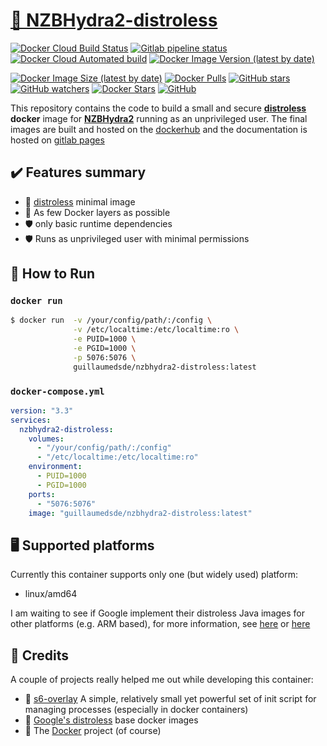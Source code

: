 # [🐋 NZBHydra2-distroless](https://github.com/guillaumedsde/nzbhydra2-distroless)

[![Docker Cloud Build Status](https://img.shields.io/docker/cloud/build/guillaumedsde/nzbhydra2-distroless)](https://hub.docker.com/r/guillaumedsde/nzbhydra2-distroless/builds)
[![Gitlab pipeline status](https://img.shields.io/gitlab/pipeline/guillaumedsde/nzbhydra2-distroless?label=documentation)](https://guillaumedsde.gitlab.io/nzbhydra2-distroless/)
[![Docker Cloud Automated build](https://img.shields.io/docker/cloud/automated/guillaumedsde/nzbhydra2-distroless)](https://hub.docker.com/r/guillaumedsde/nzbhydra2-distroless/builds)
[![Docker Image Version (latest by date)](https://img.shields.io/docker/v/guillaumedsde/nzbhydra2-distroless)](https://hub.docker.com/r/guillaumedsde/nzbhydra2-distroless/tags)

[![Docker Image Size (latest by date)](https://img.shields.io/docker/image-size/guillaumedsde/nzbhydra2-distroless)](https://hub.docker.com/r/guillaumedsde/nzbhydra2-distroless)
[![Docker Pulls](https://img.shields.io/docker/pulls/guillaumedsde/nzbhydra2-distroless)](https://hub.docker.com/r/guillaumedsde/nzbhydra2-distroless)
[![GitHub stars](https://img.shields.io/github/stars/guillaumedsde/nzbhydra2-distroless?label=Github%20stars)](https://github.com/guillaumedsde/nzbhydra2-distroless)
[![GitHub watchers](https://img.shields.io/github/watchers/guillaumedsde/nzbhydra2-distroless?label=Github%20Watchers)](https://github.com/guillaumedsde/nzbhydra2-distroless)
[![Docker Stars](https://img.shields.io/docker/stars/guillaumedsde/nzbhydra2-distroless)](https://hub.docker.com/r/guillaumedsde/nzbhydra2-distroless)
[![GitHub](https://img.shields.io/github/license/guillaumedsde/nzbhydra2-distroless)](https://github.com/guillaumedsde/nzbhydra2-distroless/blob/master/LICENSE.md)

This repository contains the code to build a small and secure **[distroless](https://github.com/GoogleContainerTools/distroless)** **docker** image for **[NZBHydra2](https://github.com/theotherp/nzbhydra2)** running as an unprivileged user.
The final images are built and hosted on the [dockerhub](https://hub.docker.com/r/guillaumedsde/nzbhydra2-distroless) and the documentation is hosted on [gitlab pages](https://guillaumedsde.gitlab.io/nzbhydra2-distroless/)

## ✔️ Features summary

- 🥑 [distroless](https://github.com/GoogleContainerTools/distroless) minimal image
- 🤏 As few Docker layers as possible
- 🛡️ only basic runtime dependencies
- 🛡️ Runs as unprivileged user with minimal permissions

## 🏁 How to Run

### `docker run`

```bash
$ docker run  -v /your/config/path/:/config \
              -v /etc/localtime:/etc/localtime:ro \
              -e PUID=1000 \
              -e PGID=1000 \
              -p 5076:5076 \
              guillaumedsde/nzbhydra2-distroless:latest
```

### `docker-compose.yml`

```yaml
version: "3.3"
services:
  nzbhydra2-distroless:
    volumes:
      - "/your/config/path/:/config"
      - "/etc/localtime:/etc/localtime:ro"
    environment:
      - PUID=1000
      - PGID=1000
    ports:
      - "5076:5076"
    image: "guillaumedsde/nzbhydra2-distroless:latest"
```

## 🖥️ Supported platforms

Currently this container supports only one (but widely used) platform:

- linux/amd64

I am waiting to see if Google implement their distroless Java images for other platforms (e.g. ARM based), for more information, see [here](https://github.com/GoogleContainerTools/distroless/issues/406) or [here](https://github.com/GoogleContainerTools/distroless/issues/377)

## 🙏 Credits

A couple of projects really helped me out while developing this container:

- 🏁 [s6-overlay](https://github.com/just-containers/s6-overlay) A simple, relatively small yet powerful set of init script for managing processes (especially in docker containers)
- 🥑 [Google's distroless](https://github.com/GoogleContainerTools/distroless) base docker images
- 🐋 The [Docker](https://github.com/docker) project (of course)
